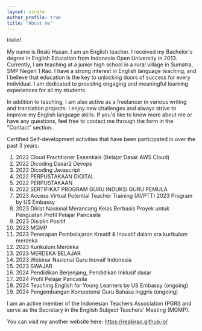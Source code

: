 ```yaml
---
layout: single
author_profile: true
title: "About me"
---
```


Hello!

My name is Reski Hasan. I am an English teacher. I received my Bachelor's degree in English Education from Indonesia Open University in 2013. Currently, I am teaching at a junior high school in a rural village in Sumatra, SMP Negeri 1 Rao. I have a strong interest in English language teaching, and I believe that education is the key to unlocking doors of success for every individual. I am dedicated to providing engaging and meaningful learning experiences for all my students.

In addition to teaching, I am also active as a freelancer in various writing and translation projects. I enjoy new challenges and always strive to improve my English language skills. If you'd like to know more about me or have any questions, feel free to contact me through the form in the "Contact" section.

Certified Self-development activities that have been participated in over the past 3 years:
1.  2022 Cloud Practitioner Essentials (Belajar Dasar AWS Cloud)
2.  2022 Dicoding Dasar2 Devops
3.  2022 Dicoding Javascript
4.  2022 PERPUSTAKAAN DIGITAL
5.  2022 PERPUSTAKAAN
6.  2022 SERTIFIKAT PROGRAM GURU INDUKSI GURU PEMULA
7.  2023 Access Virtual Potential Teacher Training (AVPTT) 2023 Program by US Embassy
8.  2023 Diklat Nasional Merancang Kelas Berbasis Proyek untuk Penguatan Profil Pelajar Pancasila
9.  2023 Disiplin Positif
10. 2023 MGMP
11. 2023 Penerapan Pembelajaran Kreatif & Inovatif dalam era kurikulum merdeka
12. 2023 Kurikulum Merdeka
13. 2023 MERDEKA BELAJAR
14. 2023 Webinar Nasional Guru Inovaif Indonesia
15. 2023 SWAJAR
16. 2024 Pendidikan Berjenjang, Pendidikan Inklusif dasar
17. 2024 Profil Pelajar Pancasila
18. 2024 Teaching English for Young Learners by US Embassy (ongoing)
19. 2024 Pengembangan Kompetensi Guru Bahasa Inggris (ongoing)

I am an active member of the Indonesian Teachers Association (PGRI) and serve as the Secretary in the English Subject Teachers’ Meeting (MGMP).

You can visit my another website here: https://reskirao.github.io/
